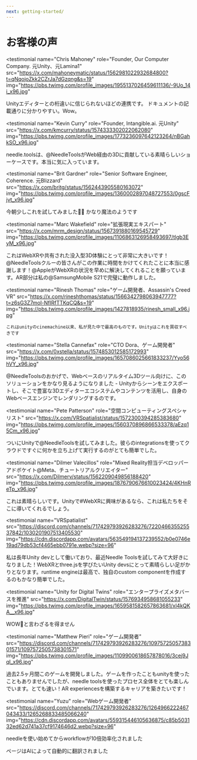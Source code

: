 ```yaml
---
next: getting-started/
---
```


# お客様の声

<p></p>

<testimonial
  name="Chris Mahoney"
  role="Founder, Our Computer Company. 元Unity、元Lamina1"
  src="https://x.com/mahoneymatic/status/1562981022932684800?t=qNqojoZkk2CZrJa7dGzqng&s=19"
  img="https://pbs.twimg.com/profile_images/1955137026459611136/-9Uo_14i_x96.jpg"
>
Unityエディターとの桁違いに信じられないほどの連携です。
ドキュメントの記載通りに分かりやすい。Wow。
</testimonial>

<testimonial 
  name="Kevin Curry" 
  role="Founder, Intangible.ai. 元Unity"
  src="https://x.com/kmcurry/status/1574333302022062080"
  img="https://pbs.twimg.com/profile_images/1773236097642123264/nBGahkSO_x96.jpg"
>
needle.toolsは、@NeedleToolsがWeb経由の3Dに貢献している素晴らしいショーケースです。本当に気に入っています。
</testimonial>

<testimonial
  name="Brit Gardner"
  role="Senior Software Engineer, Coherence. 元Blizzard"
  src="https://x.com/britg/status/1562443905580163072"
  img="https://pbs.twimg.com/profile_images/1360002897048727553/0gscFjvt_x96.jpg"
>
今朝少しこれを試してみました🤯🤯 かなり魔法のようです
</testimonial>

<testimonial
  name="Marc Wakefield"
  role="拡張現実エキスパート"
  src="https://x.com/mrm_design/status/1567391880169545729"
  img="https://pbs.twimg.com/profile_images/1106863126958493697/tlgb3EyM_x96.jpg"
>
これはWebXRや共有された没入型3D体験にとって非常に大きいです！@NeedleToolsクルーの皆さんがこの作業に時間をかけてくれたことに本当に感謝します！@AppleがWebXRの状況を早めに解決してくれることを願っています。AR部分は私の@SamsungMobile S21で完璧に動作しました。
</testimonial>

<testimonial
  name="Rinesh Thomas"
  role="ゲーム開発者、Assassin's Creed VR"
  src="https://x.com/rineshthomas/status/1566342798063947777?t=z6sG3Z7mol-NfIRfTTKqCQ&s=19"
  img="https://pbs.twimg.com/profile_images/1427818935/rinesh_small_x96.jpg"
>
    これはunityのcinemachine以来、私が見た中で最高のものです。Unityはこれを買収すべきです
</testimonial>

<testimonial
  name="Stella Cannefax"
  role="CTO Dora、ゲーム開発者"
  src="https://x.com/0xstella/status/1574853012585172993"
  img="https://pbs.twimg.com/profile_images/1657086025661833237/Yyo56hVY_x96.jpg"
>
@NeedleToolsのおかげで、Webベースのリアルタイム3Dツール向けに、このソリューションをかなり見るようになりました - Unityからシーンをエクスポートし、そこで豊富な3Dエディターエコシステムやコンテンツを活用し、自身のWebベースエンジンでレンダリングするのです。
</testimonial>

<testimonial 
  name="Pete Patterson" 
  role="空間コンピューティングスペシャリスト"
  src="https://x.com/VRSpatialist/status/1572300394285383680"
  img="https://pbs.twimg.com/profile_images/1560370896866533378/aEzq15Cm_x96.jpg"
>
ついにUnityで@NeedleToolsを試してみました。彼らのintegrationsを使ってクラウドですぐに何かを立ち上げて実行するのがとても簡単でした。
</testimonial>

<testimonial 
  name="Dilmer Valecillos" 
  role="Mixed Reality担当デベロッパーアドボケイト@Meta、チュートリアルクリエイター"
  src="https://x.com/Dilmerv/status/1562209049856188420"
  img="https://pbs.twimg.com/profile_images/1876790676610023424/4KHnReTp_x96.jpg"
>
 これは素晴らしいです。Unityで#WebXRに興味があるなら、これは私たちをそこに導いてくれるでしょう。
</testimonial>

<testimonial 
  name="VRSpatialist" 
  src="https://discord.com/channels/717429793926283276/722046635525537842/1030201907513405530"
  img="https://cdn.discordapp.com/avatars/563549194137239552/b0e0746e19ad79db53cf4465ebb0791e.webp?size=96"
>
 私は長年Unity devとして働いており、最近Needle Toolsを試してみて大好きになりました！WebXRとthree.jsを学びたいUnity devsにとって素晴らしい足がかりとなります。runtime engineは最高で、独自のcustom componentを作成するのもかなり簡単でした。
</testimonial>

<testimonial
  name="Unity for Digital Twins"
  role="エンタープライズメタバースを推進"
  src="https://x.com/DigitalTwin/status/1576934958681055233"
  img="https://pbs.twimg.com/profile_images/1659581582657863681/xl4kQKA__x96.jpg"
>
WOW🤩と言わざるを得ません
</testimonial>

<testimonial
  name="Matthew Pieri" 
  role="ゲーム開発者"
  src="https://discord.com/channels/717429793926283276/1097572505738301571/1097572505738301571"
  img="https://pbs.twimg.com/profile_images/1109900618657878016/3cej9Jql_x96.jpg"
>
過去2.5ヶ月間このゲームを開発しました。ゲームを作ったこともunityを使ったこともありませんでしたが、needle toolsを使ったプロセス全体をとても楽しんでいます。とても速い！AR experiencesを構築するキャリアを築きたいです！
</testimonial>

<testimonial 
  name="Yuzu" 
  role="Webゲーム開発者"
  src="https://discord.com/channels/717429793926283276/1264966222467043433/1265268833485066240"
  img="https://cdn.discordapp.com/avatars/559315446105636875/c85b503132ed62d741a37cf9174646d2.webp?size=96"
>
needleを使い始めてからworkflowが10倍効率化されました

ページはAIによって自動的に翻訳されました